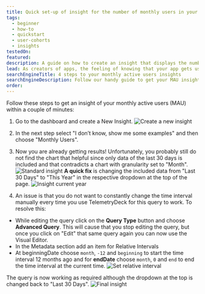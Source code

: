 ```yaml
---
title: Quick set-up of insight for the number of monthly users in your app
tags:
  - beginner
  - how-to
  - quickstart
  - user-cohorts
  - insights
testedOn:
featured:
description: A guide on how to create an insight that displays the number of monthly users
lead: As creators of apps, the feeling of knowing that your app gets used is amazing. Here is our guide for quickly getting a handy insight into your monthly active users' statistics!
searchEngineTitle: 4 steps to your monthly active users insights
searchEngineDescription: Follow our handy guide to get your MAU insights and start understanding your users.
order:
---
```


Follow these steps to get an insight of your monthly active users (MAU) within a couple of minutes:

1. Go to the dashboard and create a New Insight.
   ![Create a new insight](/docs/images/MAU_1.png)

2. In the next step select "I don’t know, show me some examples" and then choose "Monthly Users".

3. Now you are already getting results! Unfortunately, you probably still do not find the chart that helpful since only data of the last 30 days is included and that contradicts a chart with granularity set to "Month".
   ![Standard insight](/docs/images/MAU_2.png)
   **A quick fix** is changing the included data from "Last 30 Days" to "This Year" in the respective dropdown at the top of the page.
   ![Insight current year](/docs/images/MAU_3.png)

4. An issue is that you do not want to constantly change the time interval manually every time you use TelemetryDeck for this query to work. To resolve this:

- While editing the query click on the **Query Type** button and choose **Advanced Query**. This will cause that you stop editing the query, but once you click on "Edit" that same query again you can now use the Visual Editor.
- In the Metadata section add an item for Relative Intervals
- At beginningDate choose `month`, `-12` and `beginning` to start the time interval 12 months ago and for **endDate** choose `month`, `0` and `end` to end the time interval at the current time.
  ![Set relative interval](/docs/images/MAU_4.png)

The query is now working as required although the dropdown at the top is changed back to "Last 30 Days".
![Final insight](/docs/images/MAU_5.png)
